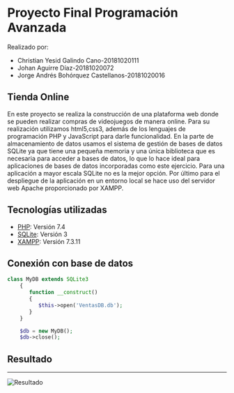 # Proyecto Final Programación Avanzada
Realizado por: 
- Christian Yesid Galindo Cano-20181020111
- Johan Aguirre Díaz-20181020072
- Jorge Andrés Bohórquez Castellanos-20181020016

## Tienda Online
En este proyecto se realiza la construcción de una plataforma web donde se pueden realizar compras de videojuegos de manera online. 
Para su realización utilizamos html5,css3, además de los lenguajes de programación PHP y JavaScript para darle funcionalidad.
En la parte de almacenamiento de datos usamos el sistema de gestión de bases de datos SQLite ya que tiene una pequeña memoria y una 
única biblioteca que es necesaria para acceder a bases de datos, lo que lo hace ideal para aplicaciones de bases de datos incorporadas
como este ejercicio. Para una aplicación a mayor escala SQLite no es la mejor opción. Por último para el despliegue de la aplicación en un entorno local se hace uso del servidor web Apache proporcionado por XAMPP.

## Tecnologías utilizadas

* [PHP](https://www.php.net/manual/es/intro-whatis.php): Versión 7.4
* [SQLite](https://www.sqlite.org/index.html): Versión 3
* [XAMPP](https://www.apachefriends.org/es/index.html): Versión 7.3.11

## Conexión con base de datos

```php
class MyDB extends SQLite3
    {
       function __construct()
       {
          $this->open('VentasDB.db');
       }
    }

    $db = new MyDB();
    $db->close();
```

## Resultado
***
![Resultado](https://github.com/ChristianGalindo10/GameStore-FRONT/blob/master/Readme_assets/VideoFinal.gif)
